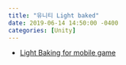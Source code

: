 ```yaml
---
title: "유니티 Light baked"
date: 2019-06-14 14:50:00 -0400
categories: [Unity]
---
```


- [Light Baking for mobile game](https://unity3d.com/kr/how-to/light-baked-prefabs-on-mobile)
